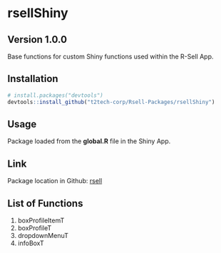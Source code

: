 rsellShiny
================

## Version 1.0.0

Base functions for custom Shiny functions used within the R-Sell App.

## Installation

``` r
# install.packages("devtools")
devtools::install_github("t2tech-corp/Rsell-Packages/rsellShiny")
```

## Usage

Package loaded from the **global.R** file in the Shiny App.

## Link

Package location in Github:
[rsell](https://github.com/t2tech-corp/Rsell-Packages/tree/main/rsellShiny)

## List of Functions

1.  boxProfileItemT
2.  boxProfileT
3.  dropdownMenuT
4.  infoBoxT
